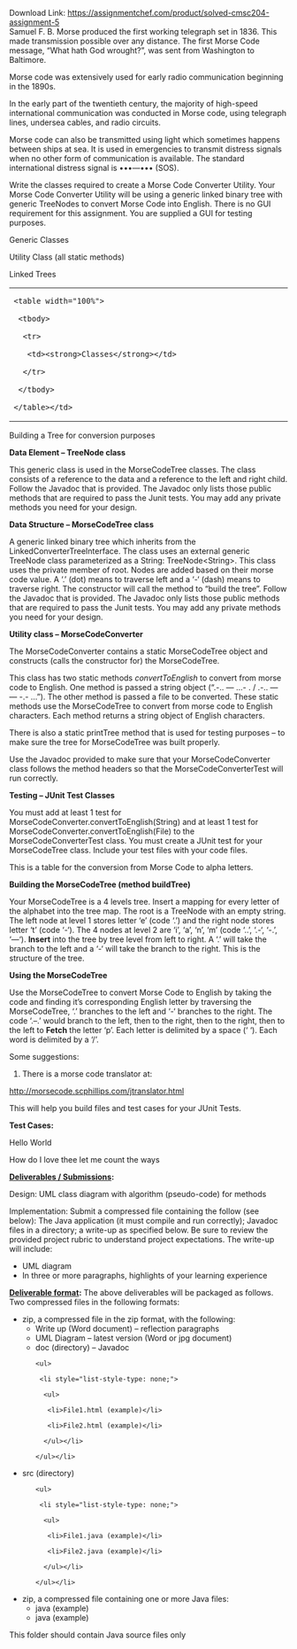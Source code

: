 Download Link: https://assignmentchef.com/product/solved-cmsc204-assignment-5
<br>
Samuel F. B. Morse produced the first working telegraph set in 1836. This made transmission possible over any distance. The first Morse Code message, “What hath God wrought?”, was sent from Washington to Baltimore.

Morse code was extensively used for early radio communication beginning in the 1890s.

In the early part of the twentieth century, the majority of high-speed international communication was conducted in Morse code, using telegraph lines, undersea cables, and radio circuits.




Morse code can also be transmitted using light which sometimes happens between ships at sea. It is used in emergencies to transmit distress signals when no other form of communication is available. The standard international distress signal is •••—••• (SOS).




Write the classes required to create a Morse Code Converter Utility. Your Morse Code Converter Utility will be using a generic linked binary tree with generic TreeNodes to convert Morse Code into English. There is no GUI requirement for this assignment. You are supplied a GUI for testing purposes.

<strong> </strong>

Generic Classes

Utility Class (all static methods)

Linked Trees

<table>

 <tbody>

  <tr>

   <td width="749">

    <table width="100%">

     <tbody>

      <tr>

       <td><strong>Classes</strong></td>

      </tr>

     </tbody>

    </table></td>

  </tr>

 </tbody>

</table>

Building a Tree for conversion purposes










<strong> </strong>

<strong>Data Element – </strong><strong>TreeNode class</strong>

This generic class is used in the MorseCodeTree classes.  The class consists of a reference to the data and a reference to the left and right child.  Follow the Javadoc that is provided.  The Javadoc only lists those public methods that are required to pass the Junit tests.  You may add any private methods you need for your design.




<strong>Data Structure – MorseCodeTree class</strong>

A generic linked binary tree which inherits from the LinkedConverterTreeInterface.  The class uses an external generic TreeNode class parameterized as a String: TreeNode&lt;String&gt;.  This class uses the private member of root.  Nodes are added based on their morse code value.  A ‘.’ (dot) means to traverse left and a ‘-‘ (dash) means to traverse right. The constructor will call the method to “build the tree”.  Follow the Javadoc that is provided. The Javadoc only lists those public methods that are required to pass the Junit tests.  You may add any private methods you need for your design.

<strong>Utility class – MorseCodeConverter</strong>

The MorseCodeConverter contains a static MorseCodeTree object and constructs (calls the constructor for) the MorseCodeTree.

This class has two static methods <em>convertToEnglish</em> to convert from morse code to English. One method is passed a string object (“.-.. — …- . / .-.. — — -.- …”).  The other method is passed a file to be converted.  These static methods use the MorseCodeTree to convert from morse code to English characters.  Each method returns a string object of English characters.

There is also a static printTree method that is used for testing purposes – to make sure the tree for MorseCodeTree was built properly.

Use the Javadoc provided to make sure that your MorseCodeConverter class follows the method headers so that the MorseCodeConverterTest will run correctly.

<strong>Testing – </strong><strong>JUnit Test Classes</strong>

You must add at least 1 test for MorseCodeConverter.convertToEnglish(String) and at least 1 test for MorseCodeConverter.convertToEnglish(File) to the MorseCodeConverterTest class.  You must create a JUnit test for your MorseCodeTree class. Include your test files with your code files.




<strong> </strong>

<strong> </strong>







This is a table for the conversion from Morse Code to alpha letters.

<strong>Building the MorseCodeTree (method buildTree)</strong>

Your MorseCodeTree is a 4 levels tree.  Insert a mapping for every letter of the alphabet into the tree map.  The root is a TreeNode with an empty string.  The left node at level 1 stores letter ‘e’ (code ‘.’) and the right node stores letter ‘t’ (code ‘-‘).  The 4 nodes at level 2 are ‘i’, ‘a’, ‘n’, ‘m’ (code ‘..’, ‘.-‘, ‘-.’, ‘—‘).  <strong>Insert</strong> into the tree by tree level from left to right.  A ‘.’ will take the branch to the left and a ‘-‘ will take the branch to the right.  This is the structure of the tree.

<strong>Using the MorseCodeTree</strong>

Use the MorseCodeTree to convert Morse Code to English by taking the code and finding it’s corresponding English letter by traversing the MorseCodeTree, ‘.’ branches to the left and ‘-‘ branches to the right.  The code ‘.–.’ would branch to the left, then to the right, then to the right, then to the left to <strong>Fetch</strong> the letter ‘p’.  Each letter is delimited by a space (‘ ‘).  Each word is delimited by a ‘/’.

<strong> </strong>

Some suggestions:

<ol>

 <li>There is a morse code translator at:</li>

</ol>

<a href="http://morsecode.scphillips.com/jtranslator.html">http://morsecode.scphillips.com/jtranslator.html</a>




This will help you build files and test cases for your JUnit Tests.

<strong> </strong>

<strong> </strong>

<strong> </strong>

<strong> </strong>

<strong> </strong>




<strong>Test Cases:</strong>

Hello World







How do I love thee let me count the ways




<strong><u>Deliverables / Submissions</u></strong><strong>: </strong>

Design: UML class diagram with algorithm (pseudo-code) for methods

Implementation: Submit a compressed file containing the follow (see below):  The Java application (it must compile and run correctly); Javadoc files in a directory; a write-up as specified below.  Be sure to review the provided project rubric to understand project expectations.  The write-up will include:

<ul>

 <li>UML diagram</li>

 <li>In three or more paragraphs, highlights of your learning experience</li>

</ul>




<strong><u>Deliverable format</u>:</strong> The above deliverables will be packaged as follows. Two compressed files in the following formats:

<ul>

 <li>zip, a compressed file in the zip format, with the following:

  <ul>

   <li>Write up (Word document) – reflection paragraphs</li>

   <li>UML Diagram – latest version (Word or jpg document)</li>

   <li>doc (directory) – Javadoc</li>

  </ul></li>

</ul>

<ul>

 <li style="list-style-type: none;">

  <ul>

   <li style="list-style-type: none;">

    <ul>

     <li style="list-style-type: none;">

      <ul>

       <li>File1.html (example)</li>

       <li>File2.html (example)</li>

      </ul></li>

    </ul></li>

  </ul></li>

</ul>

<ul>

 <li>src (directory)</li>

</ul>

<ul>

 <li style="list-style-type: none;">

  <ul>

   <li style="list-style-type: none;">

    <ul>

     <li style="list-style-type: none;">

      <ul>

       <li>File1.java (example)</li>

       <li>File2.java (example)</li>

      </ul></li>

    </ul></li>

  </ul></li>

</ul>




<ul>

 <li>zip, a compressed file containing one or more Java files:

  <ul>

   <li>java (example)</li>

   <li>java (example)</li>

  </ul></li>

</ul>

This folder should contain Java source files only





